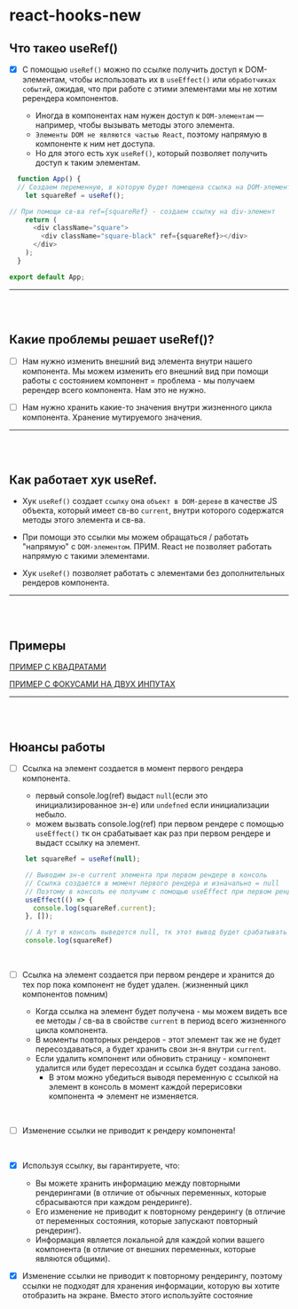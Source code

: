 # react-hooks-new

<h2>Что такео useRef()</h2>

- [x] С помощью `useRef()` можно по ссылке получить доступ к DOM-элементам, чтобы использовать их в `useEffect()` или `обработчиках событий`, ожидая, что при работе с этими элементами мы не хотим ререндера компонентов.

  + Иногда в компонентах нам нужен доступ к `DOM-элементам` — например, чтобы вызывать методы этого элемента. 
  +	`Элементы DOM не являются частью React`, поэтому напрямую в компоненте к ним нет доступа. 
  +	Но для этого есть хук `useRef()`, который позволяет получить доступ к таким элементам.
     
```javascript
  function App() {
  // Создаем переменную, в которую будет помещена ссылка на DOM-элемент
    let squareRef = useRef();

// При помощи св-ва ref={squareRef} - создаем ссылку на div-элемент
    return (
      <div className="square">
        <div className="square-black" ref={squareRef}></div>
      </div>
    );
  }

export default App;

```
     
<hr>
<br>
<br>

<h2>Какие проблемы решает useRef()?</h2>

- [ ] Нам нужно изменить внешний вид элемента внутри нашего компонента. Мы можем изменить его внешний вид при помощи работы с состоянием компонент = проблема - мы получаем ререндер всего компонента. Нам это не нужно.

- [ ] Нам нужно хранить какие-то значения внутри жизненного цикла компонента. Хранение мутируемого значения.

<hr>
<br>
<br>

<h2>Как работает хук useRef.</h2>

+ Хук `useRef()` создает `ссылку` она `объект в DOM-дереве` в качестве JS объекта, который имеет св-во `current`, внутри которого содержатся методы этого элемента и св-ва.

+ При помощи это ссылки мы можем обращаться / работать "напрямую" с `DOM-элементом`. ПРИМ. React не позволяет работать напрямую с такими элементами.

+ Хук `useRef()` позволяет работать с элементами без дополнительных рендеров компонента.

<hr>
<br>
<br>

<h2>Примеры</h2>

[ПРИМЕР С КВАДРАТАМИ](https://codesandbox.io/p/sandbox/ls-1-task-answer-forked-tndkg2?file=%2Fsrc%2FApp.js%3A14%2C1)

[ПРИМЕР С ФОКУСАМИ НА ДВУХ ИНПУТАХ](https://codesandbox.io/p/sandbox/infallible-visvesvaraya-7nxysv?file=%2Fsrc%2FApp.js)

<hr>
<br>
<br>

<h2>Нюансы работы</h2>

- [ ] Ссылка на элемент создается в момент первого рендера компонента.

  + первый console.log(ref) выдаст `null`(если это инициализированное зн-е) или `undefned` если инициализации небыло.
  + можем вызвать console.log(ref) при первом рендере с помощью `useEffect()` тк он срабатывает как раз при первом рендере и выдаст ссылку на элемент.
     
```javascript
    let squareRef = useRef(null);

    // Выводим зн-е current элемента при первом рендере в консоль
    // Ссылка создается в момент первого рендера и изначально = null
    // Поэтому в консоль ее получим с помощью useEffect при первом рендере
    useEffect(() => {
      console.log(squareRef.current);
    }, []);

    // А тут в консоль выведется null, тк этот вывод будет срабатывать до рендера
    console.log(squareRef)
```  

<br>

- [ ] Ссылка на элемент создается при первом рендере и хранится до тех пор пока компонент не будет удален. (жизненный цикл компонентов помним)

	+ Когда ссылка на элемент будет получена - мы можем видеть все ее методы / св-ва в свойстве `current` в период всего жизненного цикла компонента.
	+ В моменты повторных рендеров - этот элемент так же не будет пересоздаваться, а будет хранить свои зн-я внутри `current`.
	+ Если удалить компонент или обновить страницу - компонент удалится или будет пересоздан и ссылка будет создана заново.
		+ В этом можно убедиться выводя переменную с ссылкой на элемент в консоль в момент каждой перерисовки компонента => элемент не изменяется.
     
<br>

- [ ] Изменение ссылки не приводит к рендеру компонента!

<br>

- [x] Используя ссылку, вы гарантируете, что:

	+ Вы можете хранить информацию между повторными рендерингами (в отличие от обычных переменных, которые сбрасываются при каждом рендеринге).
	+ Его изменение не приводит к повторному рендерингу (в отличие от переменных состояния, которые запускают повторный рендеринг).
	+ Информация является локальной для каждой копии вашего компонента (в отличие от внешних переменных, которые являются общими).

- [x] Изменение ссылки не приводит к повторному рендерингу, поэтому ссылки не подходят для хранения информации, которую вы хотите отобразить на экране. Вместо этого используйте состояние
